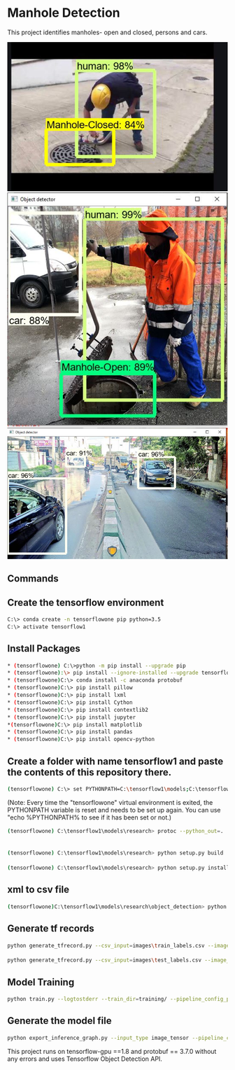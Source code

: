
# Manhole Detection

This project identifies manholes- open and closed, persons and cars.

![Alt Text](https://github.com/bhamakpillutla/Custom-ObjectDetection-Manhole-Detection/blob/master/models/research/object_detection/Output/capture2122.JPG)
![Alt Text](https://github.com/bhamakpillutla/Custom-ObjectDetection-Manhole-Detection/blob/master/models/research/object_detection/Output/capture1.JPG)
![Alt Text](https://github.com/bhamakpillutla/Custom-ObjectDetection-Manhole-Detection/blob/master/models/research/object_detection/Output/capture2.JPG)
## Commands
## Create the tensorflow environment
```bash
C:\> conda create -n tensorflowone pip python=3.5
C:\> activate tensorflow1
```

## Install Packages
``` bash
* (tensorflowone) C:\>python -m pip install --upgrade pip
* (tensorflowone):\> pip install --ignore-installed --upgrade tensorflow-gpu
* (tensorflowone)C:\> conda install -c anaconda protobuf
* (tensorflowone)C:\> pip install pillow
* (tensorflowone)C:\> pip install lxml
* (tensorflowone)C:\> pip install Cython
* (tensorflowone)C:\> pip install contextlib2
* (tensorflowone)C:\> pip install jupyter
*(tensorflowone)C:\> pip install matplotlib
* (tensorflowone)C:\> pip install pandas
* (tensorflowone)C:\> pip install opencv-python
``` 

## Create a folder with name tensorflow1 and paste the contents of this repository there.

```bash
(tensorflowone) C:\> set PYTHONPATH=C:\tensorflow1\models;C:\tensorflow1\models\research;C:\tensorflow1\models\research\slim
``` 
(Note: Every time the "tensorflowone" virtual environment is exited, the PYTHONPATH variable is reset and needs to be set up again. You can use "echo %PYTHONPATH% to see if it has been set or not.)


```bash
(tensorflowone) C:\tensorflow1\models\research> protoc --python_out=. .\object_detection\protos\anchor_generator.proto .\object_detection\protos\argmax_matcher.proto .\object_detection\protos\bipartite_matcher.proto .\object_detection\protos\box_coder.proto .\object_detection\protos\box_predictor.proto .\object_detection\protos\eval.proto .\object_detection\protos\faster_rcnn.proto .\object_detection\protos\faster_rcnn_box_coder.proto .\object_detection\protos\grid_anchor_generator.proto .\object_detection\protos\hyperparams.proto .\object_detection\protos\image_resizer.proto .\object_detection\protos\input_reader.proto .\object_detection\protos\losses.proto .\object_detection\protos\matcher.proto .\object_detection\protos\mean_stddev_box_coder.proto .\object_detection\protos\model.proto .\object_detection\protos\optimizer.proto .\object_detection\protos\pipeline.proto .\object_detection\protos\post_processing.proto .\object_detection\protos\preprocessor.proto .\object_detection\protos\region_similarity_calculator.proto .\object_detection\protos\square_box_coder.proto .\object_detection\protos\ssd.proto .\object_detection\protos\ssd_anchor_generator.proto .\object_detection\protos\string_int_label_map.proto .\object_detection\protos\train.proto .\object_detection\protos\keypoint_box_coder.proto .\object_detection\protos\multiscale_anchor_generator.proto .\object_detection\protos\graph_rewriter.proto .\object_detection\protos\calibration.proto .\object_detection\protos\flexible_grid_anchor_generator.proto


(tensorflowone) C:\tensorflow1\models\research> python setup.py build

(tensorflowone) C:\tensorflow1\models\research> python setup.py install
```
## xml to csv file
```bash
(tensorflowone)C:\tensorflow1\models\research\object_detection> python xml_to_csv.py
```

## Generate tf records
``` bash
python generate_tfrecord.py --csv_input=images\train_labels.csv --image_dir=images\train --output_path=train.record

python generate_tfrecord.py --csv_input=images\test_labels.csv --image_dir=images\test --output_path=test.record
```
## Model Training
``` bash
python train.py --logtostderr --train_dir=training/ --pipeline_config_path=training/faster_rcnn_inception_v2_pets.config
```

## Generate the model file
``` bash
python export_inference_graph.py --input_type image_tensor --pipeline_config_path training/faster_rcnn_inception_v2_pets.config --trained_checkpoint_prefix training/model.ckpt-XXXX --output_directory inference_graph
```


This project runs on tensorflow-gpu ==1.8 and protobuf == 3.7.0 without any errors and uses Tensorflow Object Detection API.
